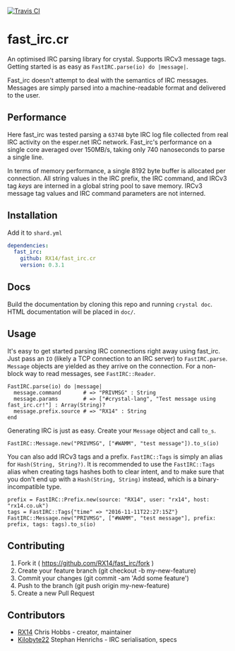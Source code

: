 [![Travis CI](https://img.shields.io/travis/RX14/fast_irc.cr.svg)](https://travis-ci.org/RX14/fast_irc.cr)
# fast_irc.cr

An optimised IRC parsing library for crystal. Supports IRCv3 message tags. Getting started is as easy as `FastIRC.parse(io) do |message|`.

Fast_irc doesn't attempt to deal with the semantics of IRC messages. Messages are simply parsed into a machine-readable format and delivered to the user.

## Performance

Here fast_irc was tested parsing a `63748` byte IRC log file collected from real IRC activity on the esper.net IRC network. Fast_irc's performance on a single core averaged over 150MB/s, taking only 740 nanoseconds to parse a single line.

In terms of memory performance, a single 8192 byte buffer is allocated per connection. All string values in the IRC prefix, the IRC command, and IRCv3 tag *keys* are interned in a global string pool to save memory. IRCv3 message tag values and IRC command parameters are not interned.

## Installation

Add it to `shard.yml`

```yaml
dependencies:
  fast_irc:
    github: RX14/fast_irc.cr
    version: 0.3.1
```

## Docs

Build the documentation by cloning this repo and running `crystal doc`. HTML documentation will be placed in `doc/`.

## Usage

It's easy to get started parsing IRC connections right away using fast_irc. Just pass an `IO` (likely a TCP connection to an IRC server) to `FastIRC.parse`. `Message` objects are yielded as they arrive on the connection. For a non-block way to read messages, see `FastIRC::Reader`.

```cr
FastIRC.parse(io) do |message|
  message.command       # => "PRIVMSG" : String
  message.params        # => ["#crystal-lang", "Test message using fast_irc.cr!"] : Array(String)?
  message.prefix.source # => "RX14" : String
end
```

Generating IRC is just as easy. Create your `Message` object and call `to_s`.

```cr
FastIRC::Message.new("PRIVMSG", ["#WAMM", "test message"]).to_s(io)
```

You can also add IRCv3 tags and a prefix. `FastIRC::Tags` is simply an alias for `Hash(String, String?)`. It is recommended to use the `FastIRC::Tags` alias when creating tags hashes both to clear intent, and to make sure that you don't end up with a `Hash(String, String)` instead, which is a binary-incompatible type.

```cr
prefix = FastIRC::Prefix.new(source: "RX14", user: "rx14", host: "rx14.co.uk")
tags = FastIRC::Tags{"time" => "2016-11-11T22:27:15Z"}
FastIRC::Message.new("PRIVMSG", ["#WAMM", "test message"], prefix: prefix, tags: tags).to_s(io)
```

## Contributing

1. Fork it ( https://github.com/RX14/fast_irc/fork )
2. Create your feature branch (git checkout -b my-new-feature)
3. Commit your changes (git commit -am 'Add some feature')
4. Push to the branch (git push origin my-new-feature)
5. Create a new Pull Request

## Contributors

- [RX14](https://github.com/RX14) Chris Hobbs - creator, maintainer
- [Kilobyte22](https://github.com/Kilobyte22) Stephan Henrichs - IRC serialisation, specs
